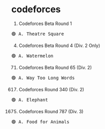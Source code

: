 # codeforces

1. Codeforces Beta Round 1
<pre>
🟢 A. Theatre Square
</pre>

4. Codeforces Beta Round 4 (Div. 2 Only)
<pre>
🟢 A. Watermelon
</pre>

71. Codeforces Beta Round 65 (Div. 2)
<pre>
🟢 A. Way Too Long Words
</pre>

617. Codeforces Round 340 (Div. 2)
<pre>
🟢 A. Elephant
</pre>

1675. Codeforces Round 787 (Div. 3)
<pre>
🟢 A. Food for Animals
</pre>
